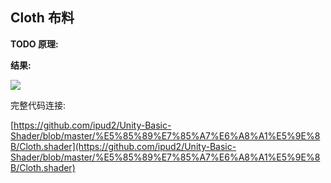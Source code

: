 
  
## Cloth 布料

**TODO 原理:**

**结果:**

![](<images/1683732888408.png>)

完整代码连接:

[https://github.com/ipud2/Unity-Basic-Shader/blob/master/%E5%85%89%E7%85%A7%E6%A8%A1%E5%9E%8B/Cloth.shader](https://github.com/ipud2/Unity-Basic-Shader/blob/master/%E5%85%89%E7%85%A7%E6%A8%A1%E5%9E%8B/Cloth.shader)

